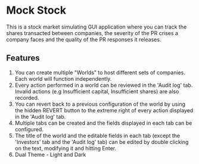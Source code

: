 # Mock Stock
This is a stock market simulating GUI application where you can track the shares transacted between companies, the severity of the PR crises a company faces and the quality of the PR responses it releases.

## Features
1. You can create multiple "Worlds" to host different sets of companies. Each world will function independently.
2. Every action performed in a world can be reviewed in the 'Audit log' tab. Invalid actions (e.g Insufficient capital, Insufficient shares) are also recorded.
3. You can revert back to a previous configuration of the world by using the hidden REVERT button to the extreme right of every action displayed in the 'Audit log' tab.
4. Multiple tabs can be created and the fields displayed in each tab can be configured.
5. The title of the world and the editable fields in each tab (except the 'Investors' tab and the 'Audit log' tab) can be edited by double clicking on the text, modifying it and hitting Enter.
6. Dual Theme - Light and Dark
